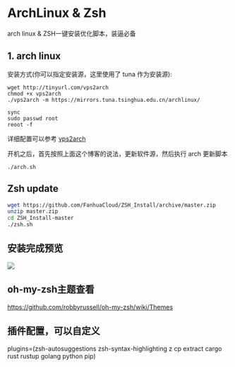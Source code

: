 # ArchLinux & Zsh
arch linux & ZSH一键安装优化脚本，装逼必备


## 1. arch linux

安装方式(你可以指定安装源，这里使用了 tuna 作为安装源):


```
wget http://tinyurl.com/vps2arch
chmod +x vps2arch
./vps2arch -m https://mirrors.tuna.tsinghua.edu.cn/archlinux/
```

```
sync
sudo passwd root
reoot -f
```

详细配置可以参考 [vps2arch](http://blog.sakuya.love/archives/vps2arch/)


开机之后，首先按照上面这个博客的说法，更新软件源，然后执行 arch 更新脚本

```
./arch.sh
```


## Zsh update

```bash
wget https://github.com/FanhuaCloud/ZSH_Install/archive/master.zip
unzip master.zip
cd ZSH_Install-master
./zsh.sh
```

## 安装完成预览
![](https://s1.ax1x.com/2018/02/03/9Z7FaT.png)

## oh-my-zsh主题查看
https://github.com/robbyrussell/oh-my-zsh/wiki/Themes

## 插件配置，可以自定义
plugins=(zsh-autosuggestions zsh-syntax-highlighting z cp extract cargo rust rustup golang python pip)

